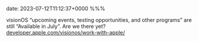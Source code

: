 date: 2023-07-12T11:12:37+0000
%%%

visionOS “upcoming events, testing opportunities, and other programs” are still “Available in July”. Are we there yet? [developer.apple.com/visionos/work-with-apple/](https://developer.apple.com/visionos/work-with-apple/)
